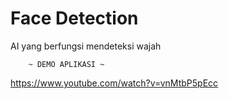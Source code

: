 # Face Detection
AI yang berfungsi mendeteksi wajah
        
        ~ DEMO APLIKASI ~
https://www.youtube.com/watch?v=vnMtbP5pEcc
